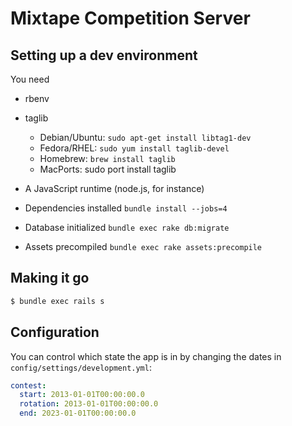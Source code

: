 # Mixtape Competition Server

## Setting up a dev environment

You need

* rbenv

* taglib

  * Debian/Ubuntu: `sudo apt-get install libtag1-dev`
  * Fedora/RHEL: `sudo yum install taglib-devel`
  * Homebrew: `brew install taglib`
  * MacPorts: sudo port install taglib

* A JavaScript runtime (node.js, for instance)

* Dependencies installed `bundle install --jobs=4`

* Database initialized `bundle exec rake db:migrate`

* Assets precompiled `bundle exec rake assets:precompile`

## Making it go

```sh
$ bundle exec rails s
```

## Configuration

You can control which state the app is in by changing the dates in
`config/settings/development.yml`:

```yml
contest:
  start: 2013-01-01T00:00:00.0
  rotation: 2013-01-01T00:00:00.0
  end: 2023-01-01T00:00:00.0
```

